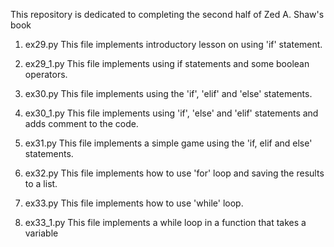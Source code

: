 This repository is dedicated to completing the second half of Zed A. Shaw's book

1. ex29.py
This file implements introductory lesson on using 'if' statement.

2. ex29_1.py
This file implements using if statements and some boolean operators.

3. ex30.py
This file implements using the 'if', 'elif' and 'else' statements.

4. ex30_1.py
This file implements using 'if', 'else' and 'elif' statements and adds comment to the code.

5. ex31.py
This file implements a simple game using the 'if, elif and else' statements.

6. ex32.py
This file implements how to use 'for' loop and saving the results to a list.

7. ex33.py
This file implements how to use 'while' loop.

8. ex33_1.py
This file implements a while loop in a function that takes a variable

